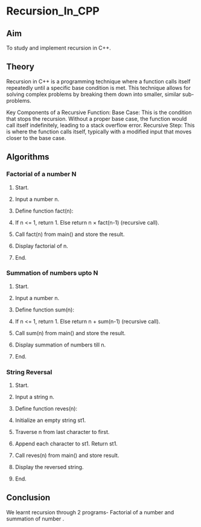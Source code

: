 # Recursion_In_CPP
## Aim
To study and implement recursion in C++.
## Theory 
Recursion in C++ is a programming technique where a function calls itself repeatedly until a specific base condition is met. This technique allows for solving complex problems by breaking them down into smaller, similar sub-problems. 

Key Components of a Recursive Function:
Base Case: This is the condition that stops the recursion. Without a proper base case, the function would call itself indefinitely, leading to a stack overflow error.
Recursive Step: This is where the function calls itself, typically with a modified input that moves closer to the base case.
## Algorithms 
### Factorial of a number N
1. Start.

2. Input a number n.

3. Define function fact(n):

4. If n <= 1, return 1. Else return n × fact(n-1) (recursive call).

5. Call fact(n) from main() and store the result.

6. Display factorial of n.

7. End.
### Summation of numbers upto N
1. Start.

2. Input a number n.

3. Define function sum(n):

4. If n <= 1, return 1. Else return n + sum(n-1) (recursive call).

5. Call sum(n) from main() and store the result.

6. Display summation of numbers till n.

7. End.
### String Reversal 
1. Start.

2. Input a string n.

3. Define function reves(n):

4. Initialize an empty string st1.

5. Traverse n from last character to first.

6. Append each character to st1. Return st1.

7. Call reves(n) from main() and store result.

8. Display the reversed string.

9. End.
## Conclusion 
We learnt recursion through 2 programs- Factorial of a number and summation of number . 
